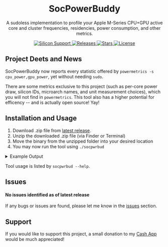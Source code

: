 <h1 align="center" style="">SocPowerBuddy</h1>
<p align="center">
A sudoless implementation to profile your Apple M-Series CPU+GPU active core and cluster frequencies, residencies, power consumption, and other metrics.
</p>
<p align="center">
<a href="">
       <img alt="Silicon Support" src="https://img.shields.io/badge/SoC_Support-All_M1_Series_Offical-orange.svg"/>
    </a>
    <a href="https://github.com/BitesPotatoBacks/SocPowerBuddy/releases">
        <img alt="Releases" src="https://img.shields.io/github/release/BitesPotatoBacks/SocPowerBuddy.svg"/>
    </a>
    <a href="https://github.com/BitesPotatoBacks/SocPowerBuddy/stargazers">
        <img alt="Stars" src="https://img.shields.io/github/stars/BitesPotatoBacks/SocPowerBuddy.svg"/>
    </a>
    <a href="https://github.com/BitesPotatoBacks/SocPowerBuddy/blob/main/LICENSE">
        <img alt="License" src="https://img.shields.io/github/license/BitesPotatoBacks/SocPowerBuddy.svg"/>
    </a>
</p>

## Project Deets and News
SocPowerBuddy now reports every statistic offered by `powermetrics -s cpu_power,gpu_power`, yet without needing `sudo`.

There are some metrics exclusive to this project (such as per-core power draw, silicon IDs, microarch names, and unit measurement choices), which you will not find in `powermetrics`. This tool also has a higher potential for efficency -- and is actually open source! Yay!

## Installation and Usage

1. Download .zip file from [latest release](https://github.com/BitesPotatoBacks/SocPowerBuddy/releases).
2. Unzip the downloaded .zip file (via Finder or Terminal)
3. Move the binary from the unzipped folder into your desired location 
4. You may now run the tool using `./socpwrbud`

<details>

<summary>Example Output</summary>

The following is a single metric sample taken by executing `socpwrbud -a -i 275` on an Macmini9,1 while running an GeekBench Benchmark:

```
Apple M1 T8103 (Sample 1):

	4-Core Icestorm ECPU:

		Instructions Retired:   1.14869e+08
		Instructions Per-Clock: 1.35419

		Power Consumption: 21.82 mW
		Active Frequency:  1032.62 MHz
		Active Residency:  20.49%
		Dvfm Distribution: (972 MHz: 85.39% [235ms]   1332 MHz: 13.52% [37ms]   2064 MHz: 1.09% [3ms])  

		Core 0:
			Power Consumption: 3.64 mW
			Active Frequency:  1040.09 MHz
			Active Residency:  10.42%
			Dvfm Distribution: (972 MHz: 84.94% [234ms]   1332 MHz: 13.17% [36ms]   2064 MHz: 1.89% [5ms])  
		Core 1:
			Power Consumption: 3.64 mW
			Active Frequency:  1042.85 MHz
			Active Residency:  8.92%
			Dvfm Distribution: (972 MHz: 82.78% [228ms]   1332 MHz: 16.01% [44ms]   2064 MHz: 1.21% [3ms])  
		Core 2:
			Power Consumption: 3.64 mW
			Active Frequency:  1035.74 MHz
			Active Residency:  5.54%
			Dvfm Distribution: (972 MHz: 83.02% [228ms]   1332 MHz: 16.62% [46ms]   2064 MHz: 0.36% [1ms])  
		Core 3:
			Power Consumption: 0 mW
			Active Frequency:  1144.24 MHz
			Active Residency:  2.10%
			Dvfm Distribution: (972 MHz: 56.57% [156ms]   1332 MHz: 41.25% [113ms]   2064 MHz: 2.17% [6ms])  

	4-Core Firestorm PCPU:

		Instructions Retired:   4.08990e+09
		Instructions Per-Clock: 4.67874

		Power Consumption: 4254.55 mW
		Active Frequency:  3126.83 MHz
		Active Residency:  96.16%
		Dvfm Distribution: (600 MHz: 0.02% [0ms]   1956 MHz: 1.39% [4ms]   2184 MHz: 1.45% [4ms]   2388 MHz: 2.90% [8ms]   2592 MHz: 1.45% [4ms]   2772 MHz: 1.86% [5ms]   2988 MHz: 1.42% [4ms]   3144 MHz: 1.46% [4ms]   3204 MHz: 88.05% [242ms])  

		Core 4:
			Power Consumption: 247.27 mW
			Active Frequency:  3166.74 MHz
			Active Residency:  7.32%
			Dvfm Distribution: (600 MHz: 0.24% [1ms]   2772 MHz: 3.02% [8ms]   2988 MHz: 8.34% [23ms]   3204 MHz: 88.41% [243ms])  
		Core 5:
			Power Consumption: 3650.91 mW
			Active Frequency:  3123.67 MHz
			Active Residency:  90.59%
			Dvfm Distribution: (1956 MHz: 1.48% [4ms]   2184 MHz: 1.54% [4ms]   2388 MHz: 3.08% [8ms]   2592 MHz: 1.54% [4ms]   2772 MHz: 1.73% [5ms]   2988 MHz: 1.50% [4ms]   3144 MHz: 1.55% [4ms]   3204 MHz: 87.59% [241ms])  
		Core 6:
			Power Consumption: 0 mW
			Active Frequency:  3173.20 MHz
			Active Residency:  0.01%
			Dvfm Distribution: (2772 MHz: 7.13% [20ms]   3204 MHz: 92.87% [255ms])  
		Core 7:
			Power Consumption: 0 mW
			Active Frequency:  3204 MHz
			Active Residency:  0.00%
			Dvfm Distribution: (3204 MHz: 100% [275ms])  

	8-Core Integrated Graphics:

		Power Consumption: 3.64 mW
		Active Frequency:  705.09 MHz
		Active Residency:  1.10%
		Dvfm Distribution: (396 MHz: 4.60% [13ms]   720 MHz: 95.40% [262ms])  
```

</details>

Tool usage is listed by `socpwrbud --help`.

## Issues
#### No issues identified as of latest release

If any bugs or issues are found, please let me know in the [issues](https://github.com/BitesPotatoBacks/SocPowerBuddy/issues) section.

## Support
If you would like to support this project, a small donation to my [Cash App](https://cash.app/$bitespotatobacks) would be much appreciated!
